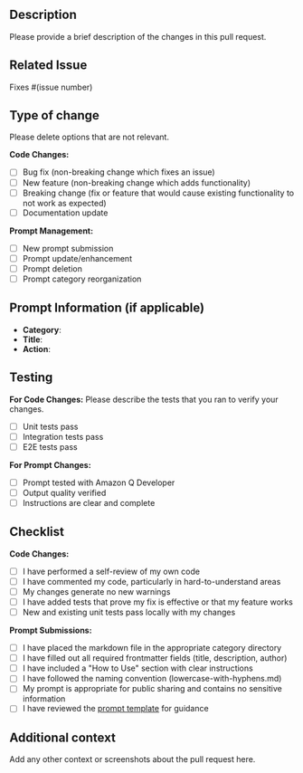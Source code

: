 ## Description

Please provide a brief description of the changes in this pull request.

## Related Issue

Fixes #(issue number)

## Type of change

Please delete options that are not relevant.

**Code Changes:**

- [ ] Bug fix (non-breaking change which fixes an issue)
- [ ] New feature (non-breaking change which adds functionality)
- [ ] Breaking change (fix or feature that would cause existing functionality to not work as expected)
- [ ] Documentation update

**Prompt Management:**

- [ ] New prompt submission
- [ ] Prompt update/enhancement
- [ ] Prompt deletion
- [ ] Prompt category reorganization

## Prompt Information (if applicable)

- **Category**: <!-- Select: architecture, code-generation, documentation, testing, analysis, aws, scaffolding, spec-driven-development, solutions, persona, general -->
- **Title**: <!-- Brief, descriptive title -->
- **Action**: <!-- new/update/delete -->

## Testing

**For Code Changes:**
Please describe the tests that you ran to verify your changes.

- [ ] Unit tests pass
- [ ] Integration tests pass
- [ ] E2E tests pass

**For Prompt Changes:**

- [ ] Prompt tested with Amazon Q Developer
- [ ] Output quality verified
- [ ] Instructions are clear and complete

## Checklist

**Code Changes:**

- [ ] I have performed a self-review of my own code
- [ ] I have commented my code, particularly in hard-to-understand areas
- [ ] My changes generate no new warnings
- [ ] I have added tests that prove my fix is effective or that my feature works
- [ ] New and existing unit tests pass locally with my changes

**Prompt Submissions:**

- [ ] I have placed the markdown file in the appropriate category directory
- [ ] I have filled out all required frontmatter fields (title, description, author)
- [ ] I have included a "How to Use" section with clear instructions
- [ ] I have followed the naming convention (lowercase-with-hyphens.md)
- [ ] My prompt is appropriate for public sharing and contains no sensitive information
- [ ] I have reviewed the [prompt template](templates/prompt-template.md) for guidance

## Additional context

Add any other context or screenshots about the pull request here.
